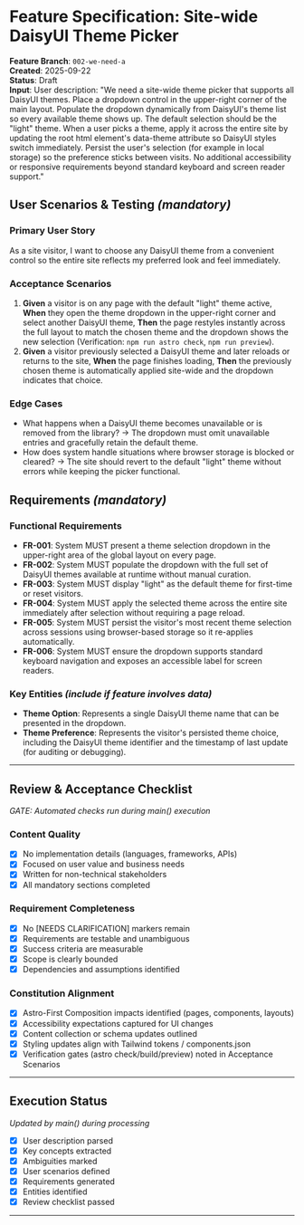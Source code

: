 # Feature Specification: Site-wide DaisyUI Theme Picker

**Feature Branch**: `002-we-need-a`  
**Created**: 2025-09-22  
**Status**: Draft  
**Input**: User description: "We need a site-wide theme picker that supports all DaisyUI themes. Place a dropdown control in the upper-right corner of the main layout. Populate the dropdown dynamically from DaisyUI's theme list so every available theme shows up. The default selection should be the \"light\" theme. When a user picks a theme, apply it across the entire site by updating the root html element's data-theme attribute so DaisyUI styles switch immediately. Persist the user's selection (for example in local storage) so the preference sticks between visits. No additional accessibility or responsive requirements beyond standard keyboard and screen reader support."

## User Scenarios & Testing *(mandatory)*

### Primary User Story
As a site visitor, I want to choose any DaisyUI theme from a convenient control so the entire site reflects my preferred look and feel immediately.

### Acceptance Scenarios
1. **Given** a visitor is on any page with the default "light" theme active, **When** they open the theme dropdown in the upper-right corner and select another DaisyUI theme, **Then** the page restyles instantly across the full layout to match the chosen theme and the dropdown shows the new selection (Verification: `npm run astro check`, `npm run preview`).
2. **Given** a visitor previously selected a DaisyUI theme and later reloads or returns to the site, **When** the page finishes loading, **Then** the previously chosen theme is automatically applied site-wide and the dropdown indicates that choice.

### Edge Cases
- What happens when a DaisyUI theme becomes unavailable or is removed from the library? → The dropdown must omit unavailable entries and gracefully retain the default theme.
- How does system handle situations where browser storage is blocked or cleared? → The site should revert to the default "light" theme without errors while keeping the picker functional.

## Requirements *(mandatory)*

### Functional Requirements
- **FR-001**: System MUST present a theme selection dropdown in the upper-right area of the global layout on every page.
- **FR-002**: System MUST populate the dropdown with the full set of DaisyUI themes available at runtime without manual curation.
- **FR-003**: System MUST display "light" as the default theme for first-time or reset visitors.
- **FR-004**: System MUST apply the selected theme across the entire site immediately after selection without requiring a page reload.
- **FR-005**: System MUST persist the visitor's most recent theme selection across sessions using browser-based storage so it re-applies automatically.
- **FR-006**: System MUST ensure the dropdown supports standard keyboard navigation and exposes an accessible label for screen readers.

### Key Entities *(include if feature involves data)*
- **Theme Option**: Represents a single DaisyUI theme name that can be presented in the dropdown.
- **Theme Preference**: Represents the visitor's persisted theme choice, including the DaisyUI theme identifier and the timestamp of last update (for auditing or debugging).

---

## Review & Acceptance Checklist
*GATE: Automated checks run during main() execution*

### Content Quality
- [x] No implementation details (languages, frameworks, APIs)
- [x] Focused on user value and business needs
- [x] Written for non-technical stakeholders
- [x] All mandatory sections completed

### Requirement Completeness
- [x] No [NEEDS CLARIFICATION] markers remain
- [x] Requirements are testable and unambiguous  
- [x] Success criteria are measurable
- [x] Scope is clearly bounded
- [x] Dependencies and assumptions identified

### Constitution Alignment
- [x] Astro-First Composition impacts identified (pages, components, layouts)
- [x] Accessibility expectations captured for UI changes
- [x] Content collection or schema updates outlined
- [x] Styling updates align with Tailwind tokens / components.json
- [x] Verification gates (astro check/build/preview) noted in Acceptance Scenarios

---

## Execution Status
*Updated by main() during processing*

- [x] User description parsed
- [x] Key concepts extracted
- [x] Ambiguities marked
- [x] User scenarios defined
- [x] Requirements generated
- [x] Entities identified
- [x] Review checklist passed

---
